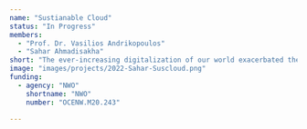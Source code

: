 ```yaml
---
name: "Sustianable Cloud"
status: "In Progress"
members:
  - "Prof. Dr. Vasilios Andrikopoulos"
  - "Sahar Ahmadisakha"
short: "The ever-increasing digitalization of our world exacerbated the need (and opportunity) to address global sustainability goals at the software level. In fact, architecting sustainable software-intensive systems is recognized as one of the grand challenges of contemporary software engineering. The ubiquity of such systems provides a unique opportunity for a singular point of intervention in ameliorating sustainability across the socio-technical spectrum. At the same time, it also generates the necessary urgency in delivering sustainability through appropriate architecting practices. These practices are particularly compelling because they allow us to reason and evaluate system sustainability throughout the system's lifecycle. The wide adoption of cloud computing, however, where software, platforms, and infrastructure are delivered as-a-service makes this task complicated due to the opaqueness of consumed services. Related work on the topic so far has focused mainly on minimizing energy consumption at the data center level, i.e. on the environmental dimension, at the expense of the other sustainability dimensions, that is the technical, economic, and social ones. To address this deficiency, this project aims to develop a sustainability-aware architecting framework specifically for cloud-based software services which incorporates all dimensions of system sustainability. The framework is structured around the use of sustainability indicators, one per dimension, as the means of abstracting away from dimension-specific concerns. A major component of this project is the definition and evaluation of appropriate metrics associated with each indicator. Beyond that, our position, which we aim to test through this project, is that improving the indicator for each of the sustainability dimensions creates a positive reinforcement effect on the other indicators. We aim to investigate the efficacy of this (pro)position through a combination of empirical software engineering and design science. To achieve this goal, we will also create solid architecting tools, methods, and guidelines for delivering sustainability-aware cloud-based software services. By these means, SustainableCloud will actively contribute to developing a sustainability-aware future cloud"
image: "images/projects/2022-Sahar-Suscloud.png"
funding:
  - agency: "NWO"
    shortname: "NWO"
    number: "OCENW.M20.243"

---
```

